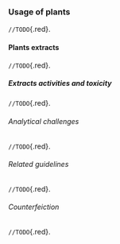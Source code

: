 ### Usage of plants

`//TODO`{.red}.

#### Plants extracts

`//TODO`{.red}.

##### Extracts activities and toxicity

`//TODO`{.red}.

###### Analytical challenges

`//TODO`{.red}.

###### Related guidelines

`//TODO`{.red}.

###### Counterfeiction

`//TODO`{.red}.
